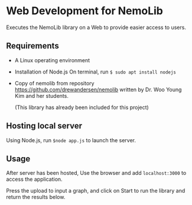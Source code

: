 Web Development for NemoLib
======================
Executes the NemoLib library on a Web to provide easier access to users.

Requirements
-------------
* A Linux operating environment
* Installation of Node.js
    On terminal, run `$ sudo apt install nodejs`
* Copy of nemolib from repository https://github.com/drewandersen/nemolib
  written by Dr. Woo Young Kim and her students.

  (This library has already been included for this project)

Hosting local server
---------
Using Node.js, run `$node app.js` to launch the server.

Usage
-----
After server has been hosted, 
Use the browser and add `localhost:3000` to access the application.

Press the upload to input a graph, and click on Start to run the library
and return the results below.